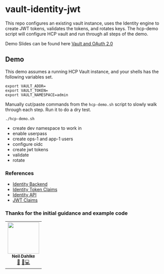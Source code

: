 # vault-identity-jwt
This repo configures an existing vault instance, uses the Identity engine to create JWT tokens, validates the tokens, and rotates keys.  The hcp-demo script will configure HCP vault and run through all steps of the demo.

Demo Slides can be found here [Vault and OAuth 2.0](https://docs.google.com/presentation/d/1XYowb_MVyCdfnv_mRI7zaw2__Kb9TKTUuRfHa-2yilM/edit#slide=id.p)

## Demo
This demo assumes a running HCP Vault instance, and your shells has the following variables set.
```
export VAULT_ADDR=
export VAULT_TOKEN=
export VAULT_NAMESPACE=admin
```

Manually cut/paste commands from the `hcp-demo.sh` script to slowly walk through each step.  Run it to do a dry test.
```
./hcp-demo.sh
```
* create dev namespace to work in
* enable userpass
* create ops-1 and app-1 users
* configure oidc
* create jwt tokens
* validate
* rotate


### References
* [Identity Backend](https://www.vaultproject.io/api/secret/identity/tokens)
* [Identity Token Claims](https://www.vaultproject.io/docs/secrets/identity#token-contents-and-templates)
* [Identity API](https://www.vaultproject.io/api/secret/identity)
* [JWT Claims](https://www.vaultproject.io/docs/auth/jwt#bound-claims)


### Thanks for the initial guidance and example code
<!-- https://raw.githubusercontent.com/all-contributors/all-contributors/master/README.md -->
<table>
  <tr>
    <td align="center"><a href="https://dahlke.io/"><img src="https://avatars.githubusercontent.com/u/2934337?v=4?s=100" width="100px;" alt=""/><br /><sub><b>Neil Dahlke</b></sub></a><br /><a href="https://github.com/dahlke" title="Answering Questions">💬</a> <a href="https://github.com/dahlke" title="Documentation">📖</a><a href="https://github.com/dahlke" title="Code">💻</a></td>
  </tr>
</table>
